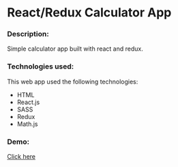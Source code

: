# React/Redux Calculator App

### Description:
Simple calculator app built with react and redux.

### Technologies used:
This web app used the following technologies:
* HTML
* React.js
* SASS
* Redux 
* Math.js

### Demo:
[Click here](https://react-down.netlify.com/)